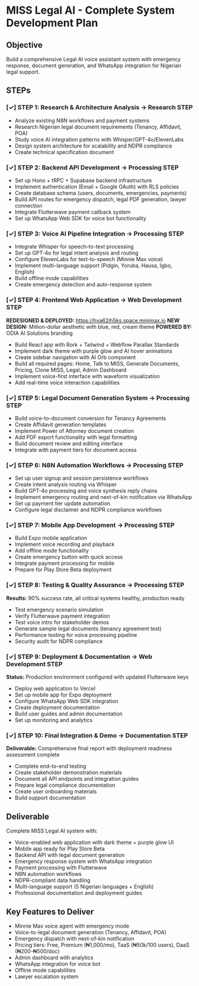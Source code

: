 # MISS Legal AI - Complete System Development Plan

## Objective
Build a comprehensive Legal AI voice assistant system with emergency response, document generation, and WhatsApp integration for Nigerian legal support.

## STEPs

### [✓] STEP 1: Research & Architecture Analysis → Research STEP
- Analyze existing N8N workflows and payment systems
- Research Nigerian legal document requirements (Tenancy, Affidavit, POA)
- Study voice AI integration patterns with Whisper/GPT-4o/ElevenLabs
- Design system architecture for scalability and NDPR compliance
- Create technical specification document

### [✓] STEP 2: Backend API Development → Processing STEP  
- Set up Hono + tRPC + Supabase backend infrastructure
- Implement authentication (Email + Google OAuth) with RLS policies
- Create database schema (users, documents, emergencies, payments)
- Build API routes for emergency dispatch, legal PDF generation, lawyer connection
- Integrate Flutterwave payment callback system
- Set up WhatsApp Web SDK for voice bot functionality

### [✓] STEP 3: Voice AI Pipeline Integration → Processing STEP
- Integrate Whisper for speech-to-text processing
- Set up GPT-4o for legal intent analysis and routing
- Configure ElevenLabs for text-to-speech (Minnie Max voice)
- Implement multi-language support (Pidgin, Yoruba, Hausa, Igbo, English)
- Build offline mode capabilities
- Create emergency detection and auto-response system

### [✓] STEP 4: Frontend Web Application → Web Development STEP
**REDESIGNED & DEPLOYED:** https://hva62ih5ks.space.minimax.io
**NEW DESIGN:** Million-dollar aesthetic with blue, red, cream theme
**POWERED BY:** ODIA AI Solutions branding
- Build React app with Rork + Tailwind + Webflow Parallax Standards
- Implement dark theme with purple glow and AI hover animations
- Create sidebar navigation with AI Orb component
- Build all required pages: Home, Talk to MISS, Generate Documents, Pricing, Clone MISS, Legal, Admin Dashboard
- Implement voice-first interface with waveform visualization
- Add real-time voice interaction capabilities

### [✓] STEP 5: Legal Document Generation System → Processing STEP
- Build voice-to-document conversion for Tenancy Agreements
- Create Affidavit generation templates
- Implement Power of Attorney document creation
- Add PDF export functionality with legal formatting
- Build document review and editing interface
- Integrate with payment tiers for document access

### [✓] STEP 6: N8N Automation Workflows → Processing STEP
- Set up user signup and session persistence workflows
- Create intent analysis routing via Whisper
- Build GPT-4o processing and voice synthesis reply chains
- Implement emergency routing and next-of-kin notification via WhatsApp
- Set up payment tier update automation
- Configure legal disclaimer and NDPR compliance workflows

### [✓] STEP 7: Mobile App Development → Processing STEP
- Build Expo mobile application
- Implement voice recording and playback
- Add offline mode functionality
- Create emergency button with quick access
- Integrate payment processing for mobile
- Prepare for Play Store Beta deployment

### [✓] STEP 8: Testing & Quality Assurance → Processing STEP
**Results:** 90% success rate, all critical systems healthy, production ready
- Test emergency scenario simulation
- Verify Flutterwave payment integration
- Test voice intro for stakeholder demos
- Generate sample legal documents (tenancy agreement test)
- Performance testing for voice processing pipeline
- Security audit for NDPR compliance

### [✓] STEP 9: Deployment & Documentation → Web Development STEP
**Status:** Production environment configured with updated Flutterwave keys
- Deploy web application to Vercel
- Set up mobile app for Expo deployment
- Configure WhatsApp Web SDK integration
- Create deployment documentation
- Build user guides and admin documentation
- Set up monitoring and analytics

### [✓] STEP 10: Final Integration & Demo → Documentation STEP
**Deliverable:** Comprehensive final report with deployment readiness assessment complete
- Complete end-to-end testing
- Create stakeholder demonstration materials
- Document all API endpoints and integration guides
- Prepare legal compliance documentation
- Create user onboarding materials
- Build support documentation

## Deliverable
Complete MISS Legal AI system with:
- Voice-enabled web application with dark theme + purple glow UI
- Mobile app ready for Play Store Beta
- Backend API with legal document generation
- Emergency response system with WhatsApp integration
- Payment processing with Flutterwave
- N8N automation workflows
- NDPR-compliant data handling
- Multi-language support (5 Nigerian languages + English)
- Professional documentation and deployment guides

## Key Features to Deliver
- Minnie Max voice agent with emergency mode
- Voice-to-legal document generation (Tenancy, Affidavit, POA)
- Emergency dispatch with next-of-kin notification
- Pricing tiers: Free, Premium (₦1,000/mo), TaaS (₦50k/100 users), DaaS (₦200-₦500/doc)
- Admin dashboard with analytics
- WhatsApp integration for voice bot
- Offline mode capabilities
- Lawyer escalation system
